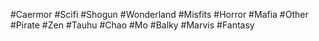 #Caermor
#Scifi
#Shogun
#Wonderland
#Misfits 
#Horror
#Mafia
#Other
#Pirate
#Zen 
#Tauhu
#Chao
#Mo 
#Balky
#Marvis
#Fantasy
